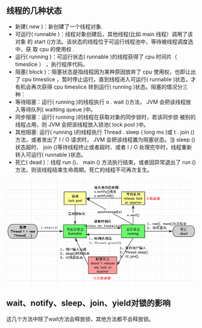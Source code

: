 ## 线程的几种状态

-  新建( new )：新创建了一个线程对象.
- 可运行( runnable )：线程对象创建后，其他线程(比如 main 线程）调用了该对象 的 start ()方法。该状态的线程位于可运行线程池中，等待被线程调度选中，获 取 cpu 的使用权 .
-  运行( running )：可运行状态( runnable )的线程获得了 cpu 时间片（ timeslice ） ，执行程序代码。
-  阻塞( block )：阻塞状态是指线程因为某种原因放弃了 cpu 使用权，也即让出了 cpu timeslice ，暂时停止运行。直到线程进入可运行( runnable )状态，才有机会再次获得 cpu timeslice 转到运行( running )状态。阻塞的情况分三种：
  -  等待阻塞：运行( running )的线程执行 o . wait ()方法， JVM 会把该线程放入等待队列( waitting queue )中。
  - 同步阻塞：运行( running )的线程在获取对象的同步锁时，若该同步锁 被别的线程占用，则 JVM 会把该线程放入锁池( lock pool )中。
  - 其他阻塞: 运行( running )的线程执行 Thread . sleep ( long ms )或 t . join ()方法，或者发出了 I / O 请求时， JVM 会把该线程置为阻塞状态。当 sleep ()状态超时、 join ()等待线程终止或者超时、或者 I / O 处理完毕时，线程重新转入可运行( runnable )状态。
- 死亡( dead )：线程 run ()、 main () 方法执行结束，或者因异常退出了 run ()方法，则该线程结束生命周期。死亡的线程不可再次复生。

![](../images/3.png)

## wait、notify、sleep、join、yield对锁的影响

这几个方法中除了wait方法会释放锁，其他方法都不会释放锁。